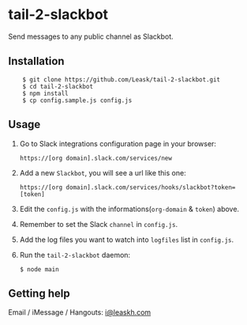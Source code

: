 # tail-2-slackbot
Send messages to any public channel as Slackbot.

## Installation

	    $ git clone https://github.com/Leask/tail-2-slackbot.git
	    $ cd tail-2-slackbot
	    $ npm install
	    $ cp config.sample.js config.js

## Usage

1. Go to Slack integrations configuration page in your browser:

	`https://[org domain].slack.com/services/new`

1. Add a new `Slackbot`, you will see a url like this one:

    `https://[org domain].slack.com/services/hooks/slackbot?token=[token]`

1. Edit the `config.js` with the informations(`org-domain` & `token`) above.
1. Remember to set the Slack `channel` in `config.js`.
1. Add the log files you want to watch into `logfiles` list in `config.js`.
1. Run the `tail-2-slackbot` daemon:

	`$ node main`
	
## Getting help

Email / iMessage / Hangouts: i@leaskh.com
